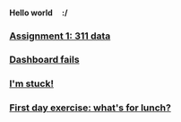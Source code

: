 #### Hello world &nbsp; &nbsp; :/

### [Assignment 1: 311 data](./assignment1.md)

### [Dashboard fails](./dashboardfails.md)

### [I'm stuck!](./sos_180601.md)

### [First day exercise: what's for lunch?](./blogpost1.md)


